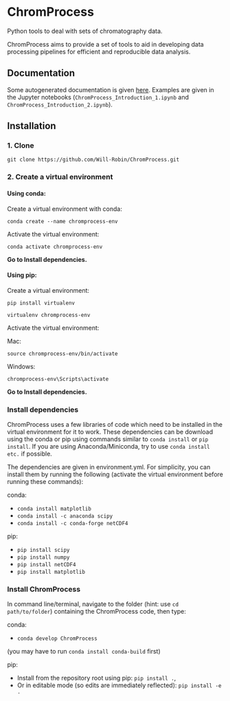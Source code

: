 # ChromProcess

Python tools to deal with sets of chromatography data.

ChromProcess aims to provide a set of tools to aid in developing data processing pipelines for efficient and reproducible data analysis.

## Documentation

Some autogenerated documentation is given [here](https://will-robin.github.io/ChromProcess/html/index.html). Examples are given in the Jupyter notebooks (`ChromProcess_Introduction_1.ipynb` and `ChromProcess_Introduction_2.ipynb`).

## Installation

### 1. Clone

`git clone https://github.com/Will-Robin/ChromProcess.git`

### 2. Create a virtual environment

#### Using conda:

Create a virtual environment with conda:

`conda create --name chromprocess-env`

Activate the virtual environment:

`conda activate chromprocess-env`

**Go to Install dependencies.**

#### Using pip:

Create a virtual environment:

`pip install virtualenv`

`virtualenv chromprocess-env`

Activate the virtual environment:

Mac:

`source chromprocess-env/bin/activate`

Windows:

`chromprocess-env\Scripts\activate`

**Go to Install dependencies.**

### Install dependencies

ChromProcess uses a few libraries of code which need to be installed in the virtual environment for it to work. These dependencies can be download using the conda or pip using commands similar to `conda install` or `pip install`. If you are using Anaconda/Miniconda, try to use `conda install etc.` if possible.

The dependencies are given in environment.yml. For simplicity, you can install them by running the following (activate the virtual environment before running these commands):

conda:

- `conda install matplotlib`
- `conda install -c anaconda scipy `
- `conda install -c conda-forge netCDF4`

pip:

- `pip install scipy`
- `pip install numpy`
- `pip install netCDF4`
- `pip install matplotlib`

### Install ChromProcess

In command line/terminal, navigate to the folder (hint: use `cd path/to/folder`) containing the ChromProcess code, then type:

conda:
  - `conda develop ChromProcess`

(you may have to run `conda install conda-build` first)

pip:
  - Install from the repository root using pip: `pip install .`,
  - Or in editable mode (so edits are immediately reflected): `pip install -e .`
